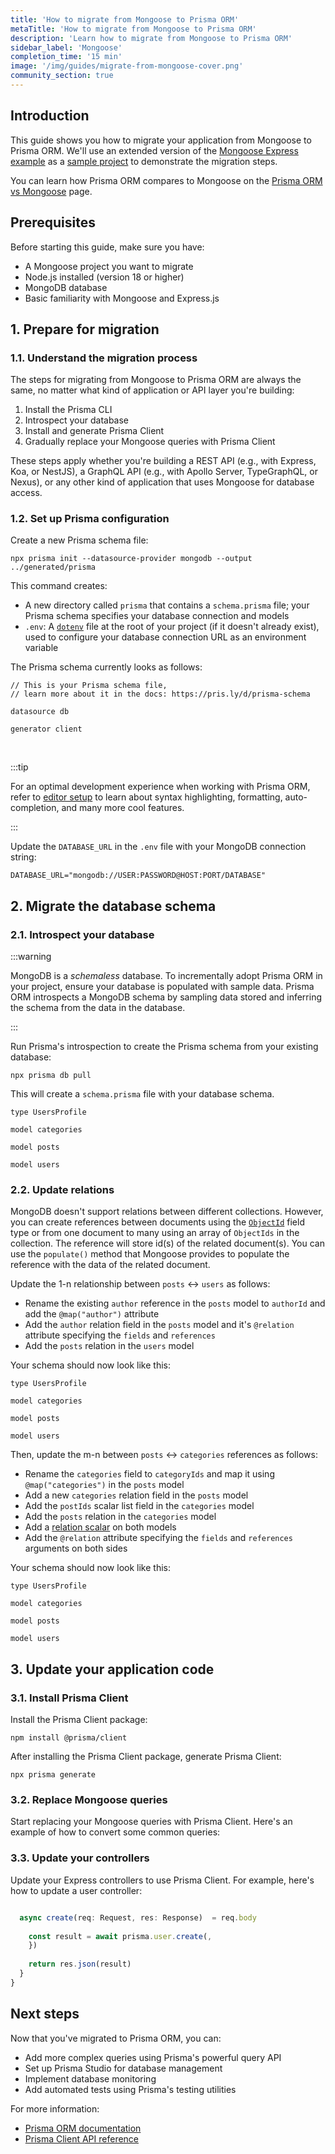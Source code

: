 ```yaml
---
title: 'How to migrate from Mongoose to Prisma ORM'
metaTitle: 'How to migrate from Mongoose to Prisma ORM'
description: 'Learn how to migrate from Mongoose to Prisma ORM'
sidebar_label: 'Mongoose'
completion_time: '15 min'
image: '/img/guides/migrate-from-mongoose-cover.png'
community_section: true
---
```


## Introduction

This guide shows you how to migrate your application from Mongoose to Prisma ORM. We'll use an extended version of the [Mongoose Express example](https://github.com/Automattic/mongoose/tree/master/examples/express) as a [sample project](https://github.com/prisma/migrate-from-mongoose-to-prisma) to demonstrate the migration steps.

You can learn how Prisma ORM compares to Mongoose on the [Prisma ORM vs Mongoose](/orm/more/comparisons/prisma-and-mongoose) page.

## Prerequisites

Before starting this guide, make sure you have:

- A Mongoose project you want to migrate
- Node.js installed (version 18 or higher)
- MongoDB database
- Basic familiarity with Mongoose and Express.js

## 1. Prepare for migration

### 1.1. Understand the migration process

The steps for migrating from Mongoose to Prisma ORM are always the same, no matter what kind of application or API layer you're building:

1. Install the Prisma CLI
2. Introspect your database
3. Install and generate Prisma Client
4. Gradually replace your Mongoose queries with Prisma Client

These steps apply whether you're building a REST API (e.g., with Express, Koa, or NestJS), a GraphQL API (e.g., with Apollo Server, TypeGraphQL, or Nexus), or any other kind of application that uses Mongoose for database access.

### 1.2. Set up Prisma configuration

Create a new Prisma schema file:

```terminal
npx prisma init --datasource-provider mongodb --output ../generated/prisma
```

This command creates:

- A new directory called `prisma` that contains a `schema.prisma` file; your Prisma schema specifies your database connection and models
- `.env`: A [`dotenv`](https://github.com/motdotla/dotenv) file at the root of your project (if it doesn't already exist), used to configure your database connection URL as an environment variable

The Prisma schema currently looks as follows:

```prisma file=prisma/schema.prisma showLineNumbers
// This is your Prisma schema file,
// learn more about it in the docs: https://pris.ly/d/prisma-schema

datasource db 

generator client 
```
<br/>

:::tip

For an optimal development experience when working with Prisma ORM, refer to [editor setup](/orm/more/development-environment/editor-setup) to learn about syntax highlighting, formatting, auto-completion, and many more cool features.

:::

Update the `DATABASE_URL` in the `.env` file with your MongoDB connection string:

```env
DATABASE_URL="mongodb://USER:PASSWORD@HOST:PORT/DATABASE"
```

## 2. Migrate the database schema

### 2.1. Introspect your database

:::warning

MongoDB is a _schemaless_ database. To incrementally adopt Prisma ORM in your project, ensure your database is populated with sample data. Prisma ORM introspects a MongoDB schema by sampling data stored and inferring the schema from the data in the database.

:::

Run Prisma's introspection to create the Prisma schema from your existing database:

```terminal
npx prisma db pull
```

This will create a `schema.prisma` file with your database schema.

```prisma file=prisma/schema.prisma showLineNumbers
type UsersProfile 

model categories 

model posts 

model users 
```

### 2.2. Update relations

MongoDB doesn't support relations between different collections. However, you can create references between documents using the [`ObjectId`](/orm/overview/databases/mongodb#using-objectid) field type or from one document to many using an array of `ObjectIds` in the collection. The reference will store id(s) of the related document(s). You can use the `populate()` method that Mongoose provides to populate the reference with the data of the related document.

Update the 1-n relationship between `posts` \<-> `users` as follows:

- Rename the existing `author` reference in the `posts` model to `authorId` and add the `@map("author")` attribute
- Add the `author` relation field in the `posts` model and it's `@relation` attribute specifying the `fields` and `references`
- Add the `posts` relation in the `users` model

Your schema should now look like this:

```prisma file=schema.prisma
type UsersProfile 

model categories 

model posts 

model users 
```

Then, update the m-n between `posts` \<-\> `categories` references as follows:

- Rename the `categories` field to `categoryIds` and map it using `@map("categories")` in the `posts` model
- Add a new `categories` relation field in the `posts` model
- Add the `postIds` scalar list field in the `categories` model
- Add the `posts` relation in the `categories` model
- Add a [relation scalar](/orm/prisma-schema/data-model/relations#annotated-relation-fields) on both models
- Add the `@relation` attribute specifying the `fields` and `references` arguments on both sides

Your schema should now look like this:

```prisma file=schema.prisma
type UsersProfile 

model categories 

model posts 

model users 
```

## 3. Update your application code

### 3.1. Install Prisma Client

Install the Prisma Client package:

```terminal
npm install @prisma/client
```

After installing the Prisma Client package, generate Prisma Client:

```terminal
npx prisma generate
```

### 3.2. Replace Mongoose queries

Start replacing your Mongoose queries with Prisma Client. Here's an example of how to convert some common queries:

### 3.3. Update your controllers

Update your Express controllers to use Prisma Client. For example, here's how to update a user controller:

```typescript

  async create(req: Request, res: Response)  = req.body
    
    const result = await prisma.user.create(,
    })
    
    return res.json(result)
  }
}
```

## Next steps

Now that you've migrated to Prisma ORM, you can:

- Add more complex queries using Prisma's powerful query API
- Set up Prisma Studio for database management
- Implement database monitoring
- Add automated tests using Prisma's testing utilities

For more information:
- [Prisma ORM documentation](/orm)
- [Prisma Client API reference](/orm/prisma-client)